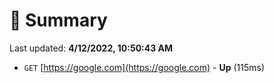 # 📖 Summary
Last updated: **4/12/2022, 10:50:43 AM**

- `GET` [https://google.com](https://google.com) - **Up** (115ms)
